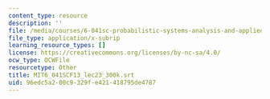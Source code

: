 ```yaml
---
content_type: resource
description: ''
file: /media/courses/6-041sc-probabilistic-systems-analysis-and-applied-probability-fall-2013/96edc5a200c9329fe421418795de4787_MIT6_041SCF13_lec23_300k.srt
file_type: application/x-subrip
learning_resource_types: []
license: https://creativecommons.org/licenses/by-nc-sa/4.0/
ocw_type: OCWFile
resourcetype: Other
title: MIT6_041SCF13_lec23_300k.srt
uid: 96edc5a2-00c9-329f-e421-418795de4787
---
```

